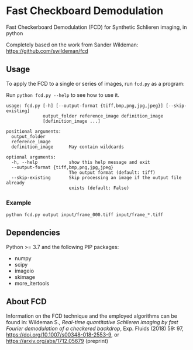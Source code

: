 # Fast Checkboard Demodulation #
Fast Checkerboard Demodulation (FCD) for Synthetic Schlieren imaging, in python

Completely based on the work from Sander Wildeman: https://github.com/swildeman/fcd

## Usage ##
To apply the FCD to a single or series of images, run `fcd.py` as a program:

Run `python fcd.py --help` to see how to use it.
```
usage: fcd.py [-h] [--output-format {tiff,bmp,png,jpg,jpeg}] [--skip-existing]
              output_folder reference_image definition_image
              [definition_image ...]

positional arguments:
  output_folder
  reference_image
  definition_image      May contain wildcards

optional arguments:
  -h, --help            show this help message and exit
  --output-format {tiff,bmp,png,jpg,jpeg}
                        The output format (default: tiff)
  --skip-existing       Skip processing an image if the output file already
                        exists (default: False)
```

### Example ###
`python fcd.py output input/frame_000.tiff input/frame_*.tiff`

## Dependencies ##
Python >= 3.7  and the following PIP packages:
* numpy
* scipy
* imageio
* skimage
* more_itertools


## About FCD ##
Information on the FCD technique and the employed algorithms can be found in: Wildeman S., *Real-time quantitative Schlieren imaging by fast Fourier demodulation of a checkered backdrop*, Exp. Fluids (2018) 59: 97, https://doi.org/10.1007/s00348-018-2553-9, or https://arxiv.org/abs/1712.05679 (preprint)
